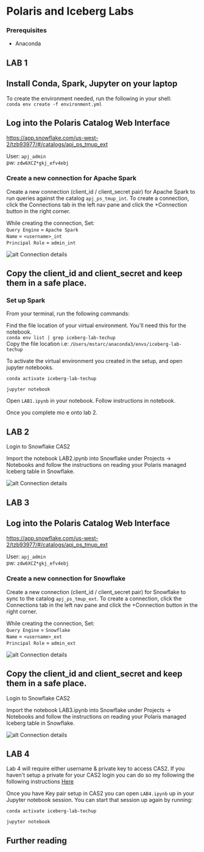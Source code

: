 # Polaris and Iceberg Labs #  

### Prerequisites  ##  

- Anaconda

## LAB 1 ##  

## Install Conda, Spark, Jupyter on your laptop ##  

To create the environment needed, run the following in your shell:  
`conda env create -f environment.yml`


## Log into the Polaris Catalog Web Interface ##  

  
<a href="https://app.snowflake.com/us-west-2/tzb93977/#/catalogs/apj_ps_tmup_ext" target="_blank">https://app.snowflake.com/us-west-2/tzb93977/#/catalogs/apj_ps_tmup_ext</a>  

User: `apj_admin`  
pw: `zdw6XCZ*gkj_efv4ebj`  

### Create a new connection for Apache Spark ### 

Create a new connection (client_id / client_secret pair) for Apache Spark to run queries against the catalog `apj_ps_tmup_int`. To create a connection, click the Connections tab in the left nav pane and click the +Connection button in the right corner.


While creating the connection, Set:  
 `Query Engine` = `Apache Spark`   
 `Name` = `<username>_int`  
 `Principal Role` = `admin_int`  


![alt Connection details](start1.png "Title")


## Copy the client_id and client_secret and keep them in a safe place. ##   



###  Set up Spark ###  
From your terminal, run the following commands:  

Find the file location of your virtual environment. You'll need this for the notebook.  
`conda env list | grep iceberg-lab-techup`  
Copy the file location i.e: `/Users/mstarc/anaconda3/envs/iceberg-lab-techup`

To activate the virtual environment you created in the setup, and open jupyter notebooks.  

`conda activate iceberg-lab-techup`  

`jupyter notebook`  

Open `LAB1.ipynb` in your notebook. Follow instructions in notebook.

Once you complete mo e onto lab 2.

## LAB 2 ##  

Login to Snowflake CAS2

Import the notebook LAB2.ipynb into Snowflake under Projects -> Notebooks and follow the instructions on reading your Polaris managed Iceberg table in Snowflake.

![alt Connection details](start3.png "Title")

## LAB 3 ##  

## Log into the Polaris Catalog Web Interface ##  

<a href="https://app.snowflake.com/us-west-2/tzb93977/#/catalogs/apj_ps_tmup_ext" target="_blank">https://app.snowflake.com/us-west-2/tzb93977/#/catalogs/apj_ps_tmup_ext</a>  

User: `apj_admin`  
pw: `zdw6XCZ*gkj_efv4ebj`  

### Create a new connection for Snowflake ### 

Create a new connection (client_id / client_secret pair) for Snowflake to sync to the catalog `apj_ps_tmup_ext`. To create a connection, click the Connections tab in the left nav pane and click the +Connection button in the right corner.


While creating the connection, Set:  
 `Query Engine` = `Snowflake`   
 `Name` = `<username>_ext`  
 `Principal Role` = `admin_ext`  


![alt Connection details](start2.png "Title")


## Copy the client_id and client_secret and keep them in a safe place. ##   

Login to Snowflake CAS2

Import the notebook LAB3.ipynb into Snowflake under Projects -> Notebooks and follow the instructions on reading your Polaris managed Iceberg table in Snowflake.

![alt Connection details](start4.png "Title")

## LAB 4 ##  

Lab 4 will require either username & private key to access CAS2. 
If you haven't setup a private for your CAS2 login you can do so my following the following instructions <a href="https://docs.snowflake.com/en/user-guide/key-pair-auth#configuring-key-pair-authentication " target="_blank">Here</a> 

Once you have Key pair setup in CAS2 you can open `LAB4.ipynb` up in your Jupyter notebook session. You can start that session up again by running:

`conda activate iceberg-lab-techup`  

`jupyter notebook`  



## Further reading ##  


